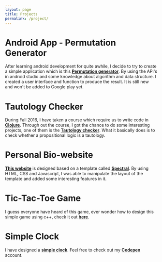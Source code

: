 ```yaml
---
layout: page
title: Projects
permalink: /project/
---
```

# Android App - Permutation Generator

After learning android development for quite awhile, I decide to try to create a simple application which is this **[Permutation generator](https://github.com/clementpeihengtan/clement-tph/)**. By using the API's in android studio and some knowledge about algorithm and data structure. I created a user interface and function to produce the result. It is still new and won't be added to Google play yet.

# Tautology Checker

During Fall 2016, I have taken a course which require us to write code in **[Clojure](https://clojure.org/)**. Through out the course, I got the chance to do some interesting projects, one of them is the **[Tautology checker](https://github.com/clementpeihengtan/Tautology-Checker)**. What it basically does is to check whether a propositional logic is a tautology.

# Personal Bio-website

**[This website](http://clementpeihengtan.github.io)** is designed based on a template called **[Spectral](https://html5up.net/spectral)**. By using HTML, CSS and Javascript, I was able to manipulate the layout of the template and added some interesting features in it. 

# Tic-Tac-Toe Game

I guess everyone have heard of this game, ever wonder how to design this simple game using c++, check it out **[here](https://github.com/clementpeihengtan/tic-tac-toe-game)**. 

# Simple Clock

I have designed a **[simple clock](http://codepen.io/clement_peiheng_tan/pen/wWBWmm)**. Feel free to check out my **[Codepen](http://codepen.io/clement_peiheng_tan/)** account.

